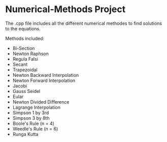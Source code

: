 # Numerical-Methods Project
The .cpp file includes all the different numerical methodes to find solutions to the equations.

Methods included:
- Bi-Section
- Newton Raphson
- Regula Falsi
- Secant
- Trapezoidal
- Newton Backward Interpolation
- Newton Forward Interpolation
- Jacobi
- Gauss Seidel
- Eular
- Newton Divided Difference
- Lagrange Interpolation
- Simpson 1 by 3rd
- Simpson 3 by 8th
- Boole's Rule (n = 4)
- Weedle's Rule (n = 6)
- Runga Kutta
